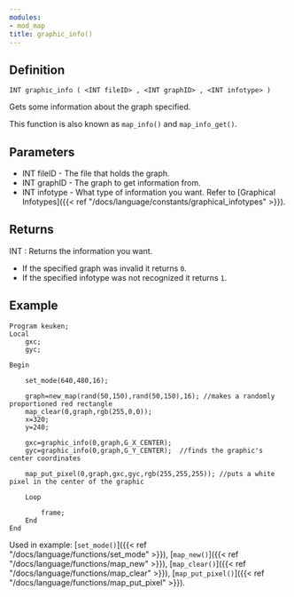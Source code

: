 ```yaml
---
modules:
- mod_map
title: graphic_info()
---
```


## Definition

    INT graphic_info ( <INT fileID> , <INT graphID> , <INT infotype> )

Gets some information about the graph specified.

This function is also known as `map_info()` and `map_info_get()`.

## Parameters

- INT fileID - The file that holds the graph.
- INT graphID - The graph to get information from.
- INT infotype - What type of information you want. Refer to [Graphical Infotypes]({{< ref "/docs/language/constants/graphical_infotypes" >}}).

## Returns

INT : Returns the information you want.

- If the specified graph was invalid it returns `0`.
- If the specified infotype was not recognized it returns `1`.

## Example

```
Program keuken;
Local
    gxc;
    gyc;

Begin

    set_mode(640,480,16);

    graph=new_map(rand(50,150),rand(50,150),16); //makes a randomly proportioned red rectangle
    map_clear(0,graph,rgb(255,0,0));
    x=320;
    y=240;

    gxc=graphic_info(0,graph,G_X_CENTER);
    gyc=graphic_info(0,graph,G_Y_CENTER);  //finds the graphic's center coordinates

    map_put_pixel(0,graph,gxc,gyc,rgb(255,255,255)); //puts a white pixel in the center of the graphic

    Loop

        frame;
    End
End
```

Used in example: [`set_mode()`]({{< ref "/docs/language/functions/set_mode" >}}), [`map_new()`]({{< ref "/docs/language/functions/map_new" >}}), [`map_clear()`]({{< ref "/docs/language/functions/map_clear" >}}), [`map_put_pixel()`]({{< ref "/docs/language/functions/map_put_pixel" >}}).
